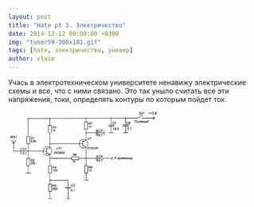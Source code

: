 ```yaml
---
layout: post
title: "Hate pt 3. Электричество"
date: 2014-12-12 00:00:00 +0300
img: "tuner59-300x181.gif"
tags: [hate, электричество, универ]
author: vlaim
---
```


Учась в электротехническом университете ненавижу электрические схемы и все, что с ними связано.
Это так уныло считать все эти напряжения, токи, определять контуры по которым пойдет ток. 

![tuner59](/assets/img/tuner59-300x181.gif)